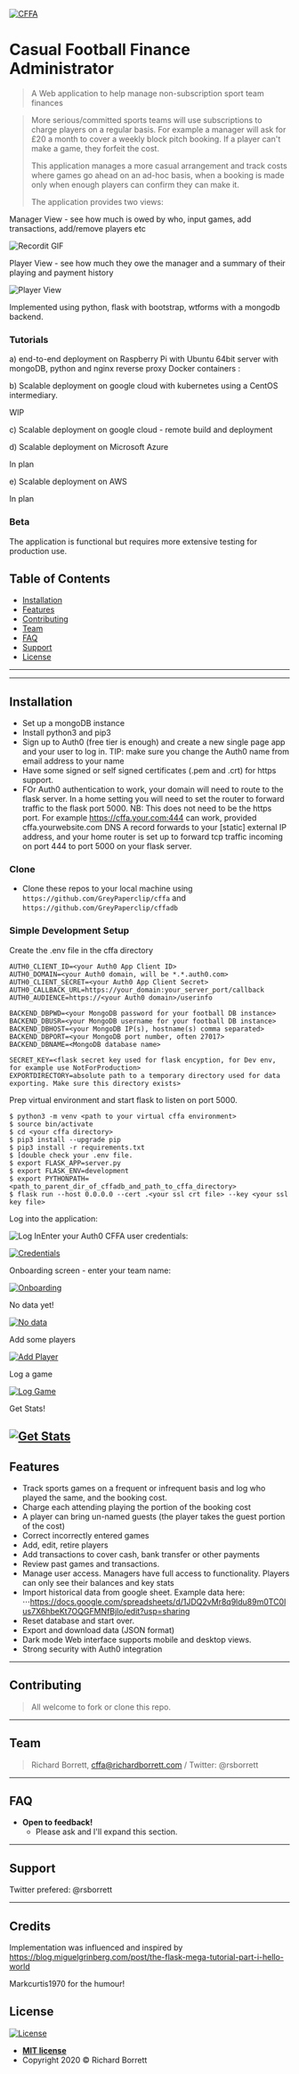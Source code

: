 <a href="https://github.com/GreyPaperclip/cffa"><img src="https://lh3.googleusercontent.com/pw/ACtC-3emYHzct6Q9wvk-L7mp8MzrRDmTZaqoFJoUBLYBIUyEo7977-JQhekPDzZbzvOsHZzBVeQvi--2VsKjA5DMulSNeiZDvALGoxktsx0I1oONvsnRi3uKF9NmIzprwz_N6gz5ek3OnIZIM0oOFNu5jT-8=w828-h237-no" title="Casual Football Finance Manager" alt="CFFA"></a>

<!-- [![Richard Borrett](https://github.com/GreyPaperclip/cffa)](https://github.com/GreyPaperclip/cffa) -->


# Casual Football Finance Administrator 

> A Web application to help manage non-subscription sport team finances

> More serious/committed sports teams will use subscriptions to charge players on a regular basis. For example
>a manager will ask for £20 a month to cover a weekly block pitch booking. If a player can't make a game, they forfeit the 
>cost. 
>
>This application manages a more casual arrangement and track costs where games go ahead on an ad-hoc basis, when a booking
>is made only when enough players can confirm they can make it. 
>
>The application provides two views:

Manager View - see how much is owed by who, input games, add transactions, add/remove players etc

![Recordit GIF](http://recordit.co/lrvWjVrr0w.gif)

Player View - see how much they owe the manager and a summary of their playing and payment history

![Player View](https://lh3.googleusercontent.com/pw/ACtC-3dVwrHqBzUKZOW4c-PsoUzPMJmRbDhoSccWg2CbUE7K_8RYKLSJPNuHj8VsEkPAsjxDORbV1E1Z7Gp6EEMoL2uESI6bZeH7jn9ZT8qq7BGUHhSXiWhsQ0KteIflETRzpGP8eJW0PSYTjip7OykMfNoX=w576-h566-no)



Implemented using python, flask with bootstrap, wtforms with a mongodb backend. 

### Tutorials ###

a) end-to-end deployment on Raspberry Pi with Ubuntu 64bit server with mongoDB, python and nginx reverse proxy Docker containers :

[Raspberry PI containers]: https://github.com/GreyPaperclip/cffa/blob/master/Tutorials/RaspberryPI_deployment.md

[Google Cloud kubernetes deployment via a Compute instance]: :https://github.com/GreyPaperclip/cffa/blob/master/Tutorials/GoogleCloud_CFFA_on_scalable_k8.md

b) Scalable deployment on google cloud with kubernetes using a CentOS intermediary.

WIP

c) Scalable deployment on google cloud - remote build and deployment

d) Scalable deployment on Microsoft Azure

In plan

e) Scalable deployment on AWS

In plan

### Beta ###

The application is functional but requires more extensive testing for production use.

## Table of Contents

- [Installation](#installation)
- [Features](#features)
- [Contributing](#contributing)
- [Team](#team)
- [FAQ](#faq)
- [Support](#support)
- [License](#license)


---

---

## Installation

- Set up a mongoDB instance
- Install python3 and pip3
- Sign up to Auth0 (free tier is enough) and create a new single page app and your user to log in. TIP: make sure you change the Auth0
name from email address to your name
- Have some signed or self signed certificates (.pem and .crt) for https support.
- FOr Auth0 authentication to work, your domain will need to route to the flask server. In a home setting you will need
to set the router to forward traffic to the flask port 5000. NB: This does not need to be the https port. For example
https://cffa.your.com:444 can work, provided cffa.yourwebsite.com DNS A record forwards to your [static] external IP address, 
and your home router is set up to forward tcp traffic incoming on port 444 to port 5000 on your flask server.

### Clone

- Clone these repos to your local machine using `https://github.com/GreyPaperclip/cffa` and 
`https://github.com/GreyPaperclip/cffadb`

### Simple Development Setup

Create the .env file in the cffa directory

```shell
AUTH0_CLIENT_ID=<your Auth0 App Client ID>
AUTH0_DOMAIN=<your Auth0 domain, will be *.*.auth0.com>
AUTH0_CLIENT_SECRET=<your Auth0 App Client Secret>
AUTH0_CALLBACK_URL=https://your_domain:your_server_port/callback
AUTH0_AUDIENCE=https://<your Auth0 domain>/userinfo

BACKEND_DBPWD=<your MongoDB password for your football DB instance>
BACKEND_DBUSR=<your MongoDB username for your football DB instance>
BACKEND_DBHOST=<your MongoDB IP(s), hostname(s) comma separated>
BACKEND_DBPORT=<your MongoDB port number, often 27017>
BACKEND_DBNAME=<MongoDB database name>

SECRET_KEY=<flask secret key used for flask encyption, for Dev env, for example use NotForProduction>
EXPORTDIRECTORY=absolute path to a temporary directory used for data exporting. Make sure this directory exists>
```

Prep virtual environment and start flask to listen on port 5000.

```shell
$ python3 -m venv <path to your virtual cffa environment>
$ source bin/activate
$ cd <your cffa directory>
$ pip3 install --upgrade pip
$ pip3 install -r requirements.txt 
$ [double check your .env file.
$ export FLASK_APP=server.py
$ export FLASK_ENV=development
$ export PYTHONPATH=<path_to_parent_dir_of_cffadb_and_path_to_cffa_directory>
$ flask run --host 0.0.0.0 --cert .<your ssl crt file> --key <your ssl key file>
```

Log into the application:

![Log In](https://lh3.googleusercontent.com/pw/ACtC-3fSmp7A7M_0S6odC5mbar6u38Bvph12KuaC0VOH5RF67CmTgrpFLWrw2oQJdoZVEPObHSd3xTBkWOXgE1wFTzErnGTX8ch_5Jv_XN0tc0zG3B4dJknGHTmnMThXnR2GVspjQQaklp9N0pKJc6JX3Kef=w1043-h560-no)Enter your Auth0 CFFA user credentials:

[![Credentials](https://lh3.googleusercontent.com/pw/ACtC-3fv6Ey15V5DldKxW_tW8zNw-k2cJSwSPAxMIig723Xt86qRy2hxyqV8A3LjmjKTusZ7WFDtxcTezW0a0ULkoD5fsttp1405OPFePHnIsA8xiSshZBflkWwePSOqSTFvlMuwUDrkjcQmxQbcyugCN2te=w492-h573-no)]()

Onboarding screen - enter your team name:

[![Onboarding](https://lh3.googleusercontent.com/pw/ACtC-3f4m1WfFFDuh9Pjumpnc9pM_2AmqzDsaloWcOkgCnsuPlZYQ6i8Iz4LBZXMZh5oeJc6dQwfey4dy825HVLceF055meQYim1PBawHH1FG6kJM-cjRMo9bK9oskxkHlSkinwo2jFKhoYAFXr3JDBjhArX=w1156-h573-no)]()

No data yet!

[![No data](https://lh3.googleusercontent.com/pw/ACtC-3e2m-ON5I7-Xf6EP4R8qF0A227NMR9hhk30Bv9o2JI0axdSSL0oOZf2ppFiMw7PHtuKxUFh28i3LS7_xh9Ivew-oZZF0ka7OvhVRz-hgRONA-RJuuzmmB4sWg_EFzcWz1KOfnp6jFXMTX7LlsxzqyWG=w1156-h368-no)]()

Add some players

[![Add Player](https://lh3.googleusercontent.com/pw/ACtC-3c_vIuQLkHviXa23Y294TPWqvxylDitggSXL8M8TBpAiHLe5D5e7Vv3WJAwKWtmd7bO-OVDDgK_hJB9ibr0xG8qZgYk7TLJSUG_8b-t91aEiYcG6Mb7k_XMujMf_lqEhg-fZhKs_dwHeBAympiEdvaz=w1145-h333-no)]()

Log a game

[![Log Game](https://photos.google.com/share/AF1QipPtAGxyY1Hc7YOggtgwTCwK5z-yxXwG4rw2l9jUWZrIcfgDnC1HmKg7ioLW0vR-Ng/photo/AF1QipP5LeiWEuctRsxWMtunyXo1VKPrUWqRQsvO5PEq?key=NHZSeTdBVnVyVWVMLVF2LXRoeFJWNEhiZFFXaUlB)]()

Get Stats!

[![Get Stats](https://lh3.googleusercontent.com/pw/ACtC-3c5BYQXtNHc6CHo0FB3fFFVm5HUJWRgkuzy7JI_jFFogOE_V2hEBDvCFEwrAKmDgVIk5qsNKJdQvuhqwMCmbVhBsTyac98nTqBVBw_l245afwdrAxN3tAJR0atrcDfIS1s-bw9fuLz-DNKjlG44q6EG=w1154-h659-no)]()
---



## Features

* Track sports games on a frequent or infrequent basis and log who played the same, and the booking cost.
* Charge each attending playing the portion of the booking cost
* A player can bring un-named guests (the player takes the guest portion of the cost)
* Correct incorrectly entered games
* Add, edit, retire players
* Add transactions to cover cash, bank transfer or other payments
* Review past games and transactions.
* Manage user access. Managers have full access to functionality. Players can only see their balances and key stats
* Import historical data from google sheet. Example data here: 
⋅⋅⋅https://docs.google.com/spreadsheets/d/1JDQ2vMr8q9ldu89m0TC0lus7X6hbeKt7OQGFMNfBjlo/edit?usp=sharing
* Reset database and start over.
* Export and download data (JSON format)
* Dark mode Web interface supports mobile and desktop views.
* Strong security with Auth0 integration

---

## Contributing

> All welcome to fork or clone this repo.
---

## Team

> Richard Borrett, cffa@richardborrett.com / Twitter: @rsborrett

---

## FAQ

- **Open to feedback!**
    - Please ask and I'll expand this section.

---

## Support

Twitter prefered: @rsborrett

---

## Credits ##

Implementation was influenced and inspired by https://blog.miguelgrinberg.com/post/the-flask-mega-tutorial-part-i-hello-world

Markcurtis1970 for the humour!

## License

[![License](http://img.shields.io/:license-mit-blue.svg?style=flat-square)](http://badges.mit-license.org)

- **[MIT license](http://opensource.org/licenses/mit-license.php)**
- Copyright 2020 © Richard Borrett